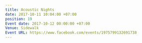 ```yaml
---
title: Acoustic Nights
date: 2017-10-11 10:04:00 +07:00
position: 19
Event date: 2017-10-12 00:00:00 +07:00
Venue: Sidewalk
Event URL: https://www.facebook.com/events/1975799132691738
---
```


